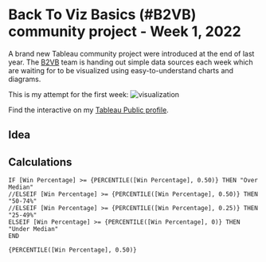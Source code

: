 # Back To Viz Basics (#B2VB) community project - Week 1, 2022

A brand new Tableau community project were introduced at the end of last year.
The [B2VB](https://www.thetableaustudentguide.com/vizbasics) team is handing out simple data sources each week which are waiting for to be visualized using easy-to-understand charts and diagrams.

This is my attempt for the first week:
![visualization](https://user-images.githubusercontent.com/96722899/148657605-f5f37484-ee03-4c5a-a965-b5132e6afaa1.png)


Find the interactive on my [Tableau Public profile](https://public.tableau.com/app/profile/norbert.borb.s/viz/B2VB_Week1/NCAA?publish=yes).

## Idea

## Calculations

```
IF [Win Percentage] >= {PERCENTILE([Win Percentage], 0.50)} THEN "Over Median"
//ELSEIF [Win Percentage] >= {PERCENTILE([Win Percentage], 0.50)} THEN "50-74%"
//ELSEIF [Win Percentage] >= {PERCENTILE([Win Percentage], 0.25)} THEN "25-49%"
ELSEIF [Win Percentage] >= {PERCENTILE([Win Percentage], 0)} THEN "Under Median"
END
```

```
{PERCENTILE([Win Percentage], 0.50)}
```

